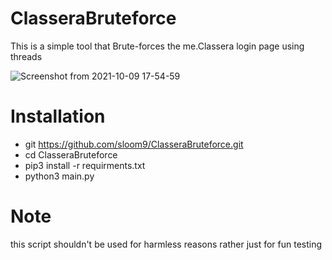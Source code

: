 # ClasseraBruteforce
This is a simple tool that Brute-forces the me.Classera login page using threads

![Screenshot from 2021-10-09 17-54-59](https://user-images.githubusercontent.com/61421903/136663233-ce41a287-aaef-4d54-b351-ec71cae49911.png)


# Installation
* git https://github.com/sloom9/ClasseraBruteforce.git
* cd ClasseraBruteforce
* pip3 install -r requirments.txt
* python3 main.py

# Note
this script shouldn't be used for harmless reasons rather just for fun testing
